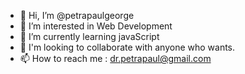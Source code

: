 - 👋 Hi, I’m @petrapaulgeorge
- 👀 I’m interested in Web Development
- 🌱 I’m currently learning javaScript
- 💞️ I'm looking to collaborate with anyone who wants.
- 📫 How to reach me : dr.petrapaul@gmail.com

<!---
petrapaulgeorge/petrapaulgeorge is a ✨ special ✨ repository because its `README.md` (this file) appears on your GitHub profile.
You can click the Preview link to take a look at your changes.
--->
